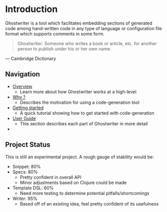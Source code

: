 # Introduction
Ghostwriter is a tool which facilitates embedding sections of generated code among hand-written code in any type of language or configuration file format which supports comments in some form.

> Ghostwriter: Someone who writes a book or article, etc. for another person to publish under his or her own name.

— Cambridge Dictionary


## Navigation

* [Overview](overview.md)
    * Learn more about how Ghostwriter works at a high-level
* [Why ?](why.md)
    * Describes the motivation for using a code-generation tool
* [Getting started](getting_started.md)
    * A quick tutorial showing how to get started with code-generation
* [User Guide](user_overview.md)
    * This section describes each part of Ghostwriter in more detail
* 





## Project Status

This is still an experimental project. A rough gauge of stability would be:

* Snippet: 80%
* Specs: 80%
    * Pretty confident in overall API
    * Minor adjustments based on Clojure could be made
* Template DSL: 60%
    * Need more testing to determine potential pitfalls/shortcomings
* Writer: 95%
    * Based off of an existing idea, feel pretty confident of its usefulness